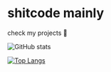 # shitcode mainly

check my projects 🔫

![GitHub stats](https://github-readme-stats.vercel.app/api?username=betterclient&theme=dark&show_icons=true)

[![Top Langs](https://github-readme-stats.vercel.app/api/top-langs/?username=betterclient)](https://github.com/anuraghazra/github-readme-stats)
